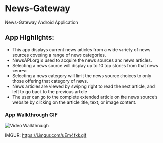 # News-Gateway
News-Gateway Android Application

## App Highlights:
* This app displays current news articles from a wide variety of news sources covering a range of news categories.
* NewsAPI.org is used to acquire the news sources and news articles.
* Selecting a news source will display up to 10 top stories from that news source
* Selecting a news category will limit the news source choices to only those offering that category of news.
* News articles are viewed by swiping right to read the next article, and left to go back to the previous article
* The user can go to the complete extended article on the news source’s website by clicking on the article title, text, or image content.

### App Walkthrough GIF
<img src='walkthrough.gif' title='Video Walkthrough' width='' alt='Video Walkthrough'/><br>

IMGUR: https://i.imgur.com/uEm4fxk.gif